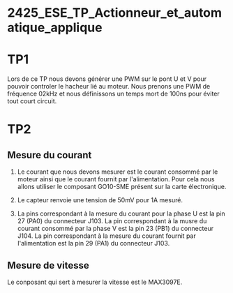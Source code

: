 # 2425_ESE_TP_Actionneur_et_automatique_applique

# TP1
Lors de ce TP nous devons générer une PWM sur le pont U et V pour pouvoir controler le hacheur lié au moteur. 
Nous prenons une PWM de fréquence 02kHz et nous définissons un temps mort de 100ns pour éviter tout court circuit.
# TP2
## Mesure du courant

1) Le courant que nous devons mesurer est le courant consommé par le moteur ainsi que le courant fournit par l'alimentation. 
Pour cela nous allons utiliser le composant GO10-SME présent sur la carte électronique.

2) Le capteur renvoie une tension de 50mV pour 1A mesuré.

3) La pins correspondant à la mesure du courant pour la phase U est la pin 27 (PA0) du connecteur J103.
   La pin correspondant à la musre du courant consommé par la phase V est la pin 23 (PB1) du connecteur J104.
   La pin correspondant à la mesure du courant fournit par l'alimentation est la pin 29 (PA1) du connecteur J103.


## Mesure de vitesse
 Le conposant qui sert à mesurer la vitesse est le MAX3097E. 
